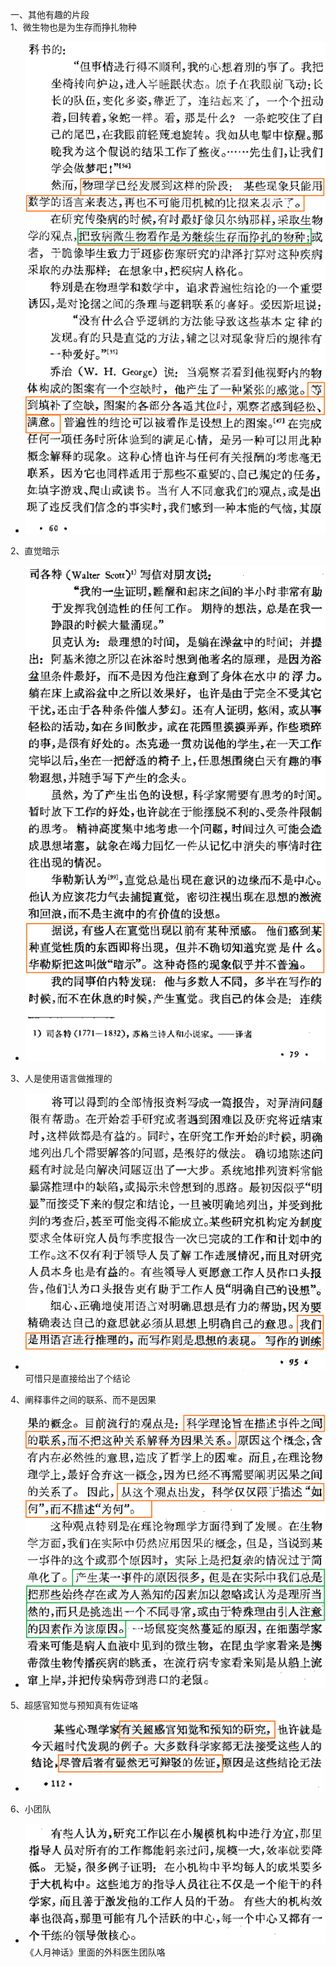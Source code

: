 一、其他有趣的片段  
1、微生物也是为生存而挣扎物种  
* ![photo](/books/2018040607-The-Art-of-Scientific-Investigation/photo/033.png)  

2、直觉暗示  
* ![photo](/books/2018040607-The-Art-of-Scientific-Investigation/photo/034.png)  

3、人是使用语言做推理的  
* ![photo](/books/2018040607-The-Art-of-Scientific-Investigation/photo/035.png)  
可惜只是直接给出了个结论  

4、阐释事件之间的联系、而不是因果  
* ![photo](/books/2018040607-The-Art-of-Scientific-Investigation/photo/036.png)  

5、超感官知觉与预知真有佐证咯  
* ![photo](/books/2018040607-The-Art-of-Scientific-Investigation/photo/037.png)  

6、小团队  
* ![photo](/books/2018040607-The-Art-of-Scientific-Investigation/photo/038.png)  
《人月神话》里面的外科医生团队咯  
